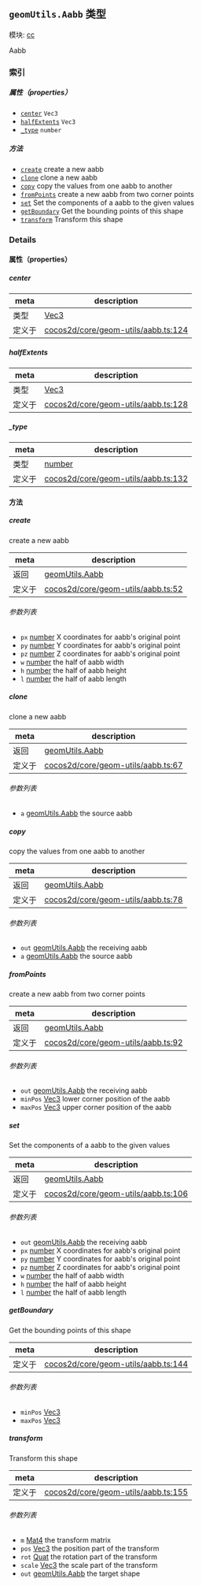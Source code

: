 ## `geomUtils.Aabb` 类型



模块: [cc](../modules/cc.md)


Aabb



### 索引

##### 属性（properties）

  - [`center`](#center) `Vec3` 
  - [`halfExtents`](#halfextents) `Vec3` 
  - [`_type`](#type) `number` 



##### 方法

  - [`create`](#create) create a new aabb
  - [`clone`](#clone) clone a new aabb
  - [`copy`](#copy) copy the values from one aabb to another
  - [`fromPoints`](#frompoints) create a new aabb from two corner points
  - [`set`](#set) Set the components of a aabb to the given values
  - [`getBoundary`](#getboundary) Get the bounding points of this shape
  - [`transform`](#transform) Transform this shape



### Details


#### 属性（properties）


##### center

> 

| meta | description |
|------|-------------|
| 类型 | <a href="../classes/Vec3.html" class="crosslink">Vec3</a> |
| 定义于 | [cocos2d/core/geom-utils/aabb.ts:124](https://github.com/cocos-creator/engine/blob/e361a2e93351aacda485d2038abd4eba2998a298/cocos2d/core/geom-utils/aabb.ts#L124) |



##### halfExtents

> 

| meta | description |
|------|-------------|
| 类型 | <a href="../classes/Vec3.html" class="crosslink">Vec3</a> |
| 定义于 | [cocos2d/core/geom-utils/aabb.ts:128](https://github.com/cocos-creator/engine/blob/e361a2e93351aacda485d2038abd4eba2998a298/cocos2d/core/geom-utils/aabb.ts#L128) |



##### _type

> 

| meta | description |
|------|-------------|
| 类型 | <a href="https://developer.mozilla.org/en/JavaScript/Reference/Global_Objects/Number" class="crosslink external" target="_blank">number</a> |
| 定义于 | [cocos2d/core/geom-utils/aabb.ts:132](https://github.com/cocos-creator/engine/blob/e361a2e93351aacda485d2038abd4eba2998a298/cocos2d/core/geom-utils/aabb.ts#L132) |






<!-- Method Block -->
#### 方法


##### create

create a new aabb

| meta | description |
|------|-------------|
| 返回 | <a href="../classes/geomUtils.Aabb.html" class="crosslink">geomUtils.Aabb</a> 
| 定义于 | [cocos2d/core/geom-utils/aabb.ts:52](https://github.com/cocos-creator/engine/blob/e361a2e93351aacda485d2038abd4eba2998a298/cocos2d/core/geom-utils/aabb.ts#L52) |

###### 参数列表
- `px` <a href="https://developer.mozilla.org/en/JavaScript/Reference/Global_Objects/Number" class="crosslink external" target="_blank">number</a> X coordinates for aabb's original point
- `py` <a href="https://developer.mozilla.org/en/JavaScript/Reference/Global_Objects/Number" class="crosslink external" target="_blank">number</a> Y coordinates for aabb's original point
- `pz` <a href="https://developer.mozilla.org/en/JavaScript/Reference/Global_Objects/Number" class="crosslink external" target="_blank">number</a> Z coordinates for aabb's original point
- `w` <a href="https://developer.mozilla.org/en/JavaScript/Reference/Global_Objects/Number" class="crosslink external" target="_blank">number</a> the half of aabb width
- `h` <a href="https://developer.mozilla.org/en/JavaScript/Reference/Global_Objects/Number" class="crosslink external" target="_blank">number</a> the half of aabb height
- `l` <a href="https://developer.mozilla.org/en/JavaScript/Reference/Global_Objects/Number" class="crosslink external" target="_blank">number</a> the half of aabb length


##### clone

clone a new aabb

| meta | description |
|------|-------------|
| 返回 | <a href="../classes/geomUtils.Aabb.html" class="crosslink">geomUtils.Aabb</a> 
| 定义于 | [cocos2d/core/geom-utils/aabb.ts:67](https://github.com/cocos-creator/engine/blob/e361a2e93351aacda485d2038abd4eba2998a298/cocos2d/core/geom-utils/aabb.ts#L67) |

###### 参数列表
- `a` <a href="../classes/geomUtils.Aabb.html" class="crosslink">geomUtils.Aabb</a> the source aabb


##### copy

copy the values from one aabb to another

| meta | description |
|------|-------------|
| 返回 | <a href="../classes/geomUtils.Aabb.html" class="crosslink">geomUtils.Aabb</a> 
| 定义于 | [cocos2d/core/geom-utils/aabb.ts:78](https://github.com/cocos-creator/engine/blob/e361a2e93351aacda485d2038abd4eba2998a298/cocos2d/core/geom-utils/aabb.ts#L78) |

###### 参数列表
- `out` <a href="../classes/geomUtils.Aabb.html" class="crosslink">geomUtils.Aabb</a> the receiving aabb
- `a` <a href="../classes/geomUtils.Aabb.html" class="crosslink">geomUtils.Aabb</a> the source aabb


##### fromPoints

create a new aabb from two corner points

| meta | description |
|------|-------------|
| 返回 | <a href="../classes/geomUtils.Aabb.html" class="crosslink">geomUtils.Aabb</a> 
| 定义于 | [cocos2d/core/geom-utils/aabb.ts:92](https://github.com/cocos-creator/engine/blob/e361a2e93351aacda485d2038abd4eba2998a298/cocos2d/core/geom-utils/aabb.ts#L92) |

###### 参数列表
- `out` <a href="../classes/geomUtils.Aabb.html" class="crosslink">geomUtils.Aabb</a> the receiving aabb
- `minPos` <a href="../classes/Vec3.html" class="crosslink">Vec3</a> lower corner position of the aabb
- `maxPos` <a href="../classes/Vec3.html" class="crosslink">Vec3</a> upper corner position of the aabb


##### set

Set the components of a aabb to the given values

| meta | description |
|------|-------------|
| 返回 | <a href="../classes/geomUtils.Aabb.html" class="crosslink">geomUtils.Aabb</a> 
| 定义于 | [cocos2d/core/geom-utils/aabb.ts:106](https://github.com/cocos-creator/engine/blob/e361a2e93351aacda485d2038abd4eba2998a298/cocos2d/core/geom-utils/aabb.ts#L106) |

###### 参数列表
- `out` <a href="../classes/geomUtils.Aabb.html" class="crosslink">geomUtils.Aabb</a> the receiving aabb
- `px` <a href="https://developer.mozilla.org/en/JavaScript/Reference/Global_Objects/Number" class="crosslink external" target="_blank">number</a> X coordinates for aabb's original point
- `py` <a href="https://developer.mozilla.org/en/JavaScript/Reference/Global_Objects/Number" class="crosslink external" target="_blank">number</a> Y coordinates for aabb's original point
- `pz` <a href="https://developer.mozilla.org/en/JavaScript/Reference/Global_Objects/Number" class="crosslink external" target="_blank">number</a> Z coordinates for aabb's original point
- `w` <a href="https://developer.mozilla.org/en/JavaScript/Reference/Global_Objects/Number" class="crosslink external" target="_blank">number</a> the half of aabb width
- `h` <a href="https://developer.mozilla.org/en/JavaScript/Reference/Global_Objects/Number" class="crosslink external" target="_blank">number</a> the half of aabb height
- `l` <a href="https://developer.mozilla.org/en/JavaScript/Reference/Global_Objects/Number" class="crosslink external" target="_blank">number</a> the half of aabb length


##### getBoundary

Get the bounding points of this shape

| meta | description |
|------|-------------|
| 定义于 | [cocos2d/core/geom-utils/aabb.ts:144](https://github.com/cocos-creator/engine/blob/e361a2e93351aacda485d2038abd4eba2998a298/cocos2d/core/geom-utils/aabb.ts#L144) |

###### 参数列表
- `minPos` <a href="../classes/Vec3.html" class="crosslink">Vec3</a> 
- `maxPos` <a href="../classes/Vec3.html" class="crosslink">Vec3</a> 


##### transform

Transform this shape

| meta | description |
|------|-------------|
| 定义于 | [cocos2d/core/geom-utils/aabb.ts:155](https://github.com/cocos-creator/engine/blob/e361a2e93351aacda485d2038abd4eba2998a298/cocos2d/core/geom-utils/aabb.ts#L155) |

###### 参数列表
- `m` <a href="../classes/Mat4.html" class="crosslink">Mat4</a> the transform matrix
- `pos` <a href="../classes/Vec3.html" class="crosslink">Vec3</a> the position part of the transform
- `rot` <a href="../classes/Quat.html" class="crosslink">Quat</a> the rotation part of the transform
- `scale` <a href="../classes/Vec3.html" class="crosslink">Vec3</a> the scale part of the transform
- `out` <a href="../classes/geomUtils.Aabb.html" class="crosslink">geomUtils.Aabb</a> the target shape



